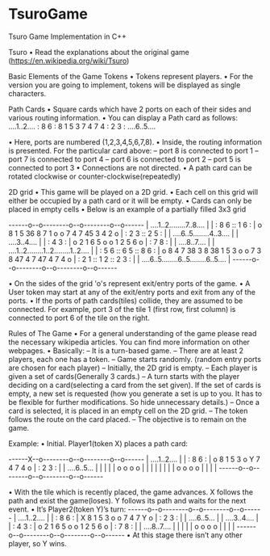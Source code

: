 # TsuroGame
Tsuro Game Implementation in C++

Tsuro
• Read the explanations about the original game (https://en.wikipedia.org/wiki/Tsuro)

Basic Elements of the Game Tokens
• Tokens represent players.
• For the version you are going to implement, tokens will be displayed as single characters.

Path Cards
• Square cards which have 2 ports on each of their sides and various routing information. • You can display a Path card as follows:
....1..2.... 
:   8  6   : 
8   1  5   3 
7   4  7   4 
:   2  3   : 
....6..5....

• Here, ports are numbered (1,2,3,4,5,6,7,8).
• Inside, the routing information is presented. For the particular card above:
– port 8 is connected to port 1 – port 7 is connected to port 4 – port 6 is connected to port 2 – port 5 is connected to port 3
• Connections are not directed.
• A path card can be rotated clockwise or counter-clockwise(repeatedly)

2D grid
• This game will be played on a 2D grid.
• Each cell on this grid will either be occupied by a path card or it will be empty. • Cards can only be placed in empty cells
• Below is an example of a partially filled 3x3 grid

------o--o--------o--o--------o--o------ 
| ....1..2........7..8....             | 
| :   8  6   ::   1  6   :             | 
o 8   1  5   36   8  7   1             o 
o 7   4  7   45   3  4   2             o 
| :   2  3   ::   2  5   :             | 
| ....6..5........4..3....             | 
| ....3..4....                         | 
| :   4  3   :                         | 
o 2   1  6   5                         o 
o 1   2  5   6                         o 
| :   7  8   :                         | 
| ....8..7....                         | 
| ....1..2........1..2........1..2.... | 
| :   5  6   ::   6  5   ::   8  6   : | 
o 8   4  7   38   3  8   38   1  5   3 o 
o 7   3  8   47   4  7   47   4  7   4 o 
| :   2  1   ::   1  2   ::   2  3   : | 
| ....6..5........6..5........6..5.... | 
------o--o--------o--o--------o--o------

• On the sides of the grid 'o's represent exit/entry ports of the game.
• A User token may start at any of the exit/entry ports and exit from any of the ports.
• If the ports of path cards(tiles) collide, they are assumed to be connected. For example, port 3 of the tile 1
(first row, first column) is connected to port 6 of the tile on the right.

Rules of The Game
• For a general understanding of the game please read the necessary wikipedia articles. You can find more information on other webpages.
• Basically:
– It is a turn-based game.
– There are at least 2 players, each one has a token.
– Game starts randomly. (random entry ports are chosen for each player)
– Initially, the 2D grid is empty.
– Each player is given a set of cards(Generally 3 cards.)
– A turn starts with the player deciding on a card(selecting a card from the set given). If the set of cards
is empty, a new set is requested (how you generate a set is up to you. It has to be flexible for further
modifications. So hide unnecessary details.)
– Once a card is selected, it is placed in an empty cell on the 2D grid.
– The token follows the route on the card placed.
– The objective is to remain on the game.

Example:
• Initial. Player1(token X) places a path card:

------X--o--------o--o--------o--o------ 
| ....1..2....                         | 
| :   8  6   :                         | 
o 8   1  5   3                         o 
Y 7   4  7   4                         o 
| :   2  3   :                         | 
| ....6..5...                          | 
|                                      | 
|                                      | 
o                                      o 
o                                      o 
|                                      | 
|                                      | 
|                                      | 
|                                      | 
o                                      o 
o                                      o 
|                                      | 
|                                      | 
------o--o--------o--o--------o--o------

• With the tile which is recently placed, the game advances. X follows the path and exist the game(loses). Y follows its path and waits for the next event.
• It’s Player2(token Y)’s turn:
------o--o--------o--o--------o--o------ 
| ....1..2....                         | 
| :   8  6   :                         | 
X 8   1  5   3                         o 
o 7   4  7   Y                         o 
| :   2  3   :                         | 
| ....6..5...                          | 
| ....3..4....                         | 
| :   4  3   :                         |
o 2   1  6   5                         o 
o 1   2  5   6                         o 
| :   7  8   :                         | 
| ....8..7....                         | 
|                                      | 
|                                      | 
o                                      o 
o                                      o 
|                                      | 
|                                      | 
------o--o--------o--o--------o--o------
• At this stage there isn’t any other player, so Y wins.
